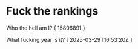 # Fuck the rankings

Who the hell am I?
{ 15806891 }

What fucking year is it?
[ 2025-03-29T16:53:20Z ]
